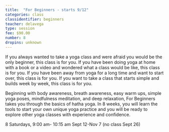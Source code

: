 ```yaml
---
title:  "For Beginners - starts 9/12"
categories: class
classidentifier: beginners
teacher: delavega
type: session
fee: $90.00
number: 8
dropins: unknown
---
```

If you always wanted to take a yoga class and were afraid you would be the only beginner, this class is for you. If you have been doing yoga at home with a book or a video and wondered what a class would be like, this class is for you. If you have been away from yoga for a long time and want to start over, this class is for you. If you want to take a class that starts simple and builds week by week, this class is for you.

Beginning with body awareness, breath awareness, easy warm ups, simple yoga poses, mindfulness meditation, and deep relaxation, For Beginners takes you through the basics of hatha yoga. In 8 weeks, you will learn the tools to start your own unique yoga practice and you will be ready to explore other yoga classes with experience and confidence.

8 Saturdays, 9:00 am- 10:15 am  Sept 12-Nov 7 (no class Sept 26)
